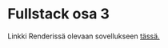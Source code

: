 # Fullstack osa 3

Linkki Renderissä olevaan sovellukseen [tässä.](fullstack2023-test.onrender.com)
